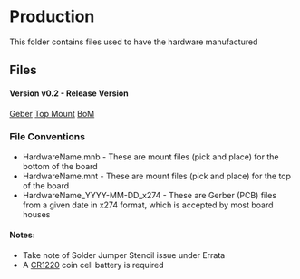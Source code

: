 # Production
This folder contains files used to have the hardware manufactured 

## Files

#### Version v0.2 - Release Version
[Geber](PrimaryLogger_2020-06-23_x274.zip)
[Top Mount](PrimaryLogger_v2.mnt)
[BoM](AdvancedCircuitsQuote_BoM_2020-09-17.csv)

### File Conventions 
* HardwareName.mnb - These are mount files (pick and place) for the bottom of the board
* HardwareName.mnt - These are mount files (pick and place) for the top of the board
* HardwareName_YYYY-MM-DD_x274 - These are Gerber (PCB) files from a given date in x274 format, which is accepted by most board houses   

#### Notes:

* Take note of Solder Jumper Stencil issue under Errata 
* A [CR1220](https://www.digikey.com/en/products/detail/panasonic-bsg/CR1220/269740) coin cell battery is required 